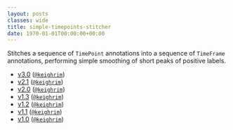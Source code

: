 ```yaml
---
layout: posts
classes: wide
title: simple-timepoints-stitcher
date: 1970-01-01T00:00:00+00:00
---
```

Stitches a sequence of `TimePoint` annotations into a sequence of `TimeFrame` annotations, performing simple smoothing of short peaks of positive labels.
- [v3.0](v3.0) ([`@keighrim`](https://github.com/keighrim))
- [v2.1](v2.1) ([`@keighrim`](https://github.com/keighrim))
- [v2.0](v2.0) ([`@keighrim`](https://github.com/keighrim))
- [v1.3](v1.3) ([`@keighrim`](https://github.com/keighrim))
- [v1.2](v1.2) ([`@keighrim`](https://github.com/keighrim))
- [v1.1](v1.1) ([`@keighrim`](https://github.com/keighrim))
- [v1.0](v1.0) ([`@keighrim`](https://github.com/keighrim))
